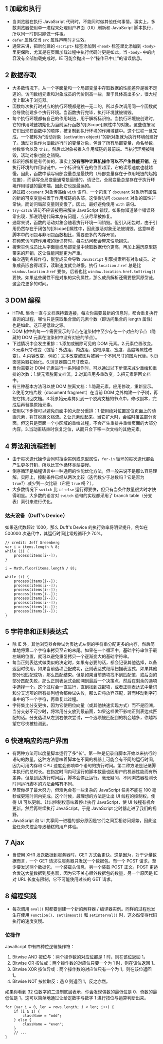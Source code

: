 ## 1 加载和执行

- 当浏览器在执行 JavaScript 代码时，不能同时做其他任何事情。事实上，多数浏览器使用单一进程来处理用户界面（UI）刷新和 JavaScript 脚本执行，所以同一时刻只能做一件事。
- `defer` 属性仅当 `src` 属性声明时才生效。
- 通常来讲，把新创建的 `<script>` 标签添加到 `<head>` 标签里比添加到 `<body>` 里更保险，尤其是在页面加载过程中执行代码时更是如此。当 `<body>` 中的内容没有全部加载完成时，IE 可能会抛出一个“操作已中止”的错误信息。

## 2 数据存取

- 大多数情况下，从一个字面量和一个局部变量中存取数据的性能差异是微不足道的。访问数组元素和对象成员的代价则高一些，至于具体高出多少，很大程度上取决于浏览器。
- 函数每次执行时对应的执行环境都是独一无二的，所以多次调用同一个函数就会导致创建多个执行环境。当函数执行完毕，执行环境就被销毁。
- 每个执行环境都有自己的作用域链，用于解析标识符。当执行环境被创建时，它的作用域链初始化为当前运行函数的[[Scope]]属性中的对象。这些值按照它们出现在函数中的顺序，被复制到执行环境的作用域链中。这个过程一旦完成，一个被称为“活动对象（activation object）”的新对象就为执行环境创建好了。活动对象作为函数运行时的变量对象，包含了所有局部变量，命名参数，参数集合以及 `this`。然后此对象被推入作用域链的最前端。当执行环境被销毁，活动对象也随之销毁。
- 标识符解析是有代价的，事实上**没有哪种计算机操作可以不产生性能开销**。在执行环境的作用域链中，一个标识符所在的位置越深，它的读写速度也就越慢。因此，函数中读写局部变量总是最快的（局部变量存在于作用域链的起始位置），而读写全局变量通常是最慢的。请记住，全局变量总是存在于执行环境作用域链的最末端，因此它也是最远的。
- 通过把 `document` 对象传递给 `with` 语句，一个包含了 `document` 对象所有属性的新的可变变量被置于作用域链的头部。这使得访问 `document` 对象的属性非常快，而访问局部变量则变慢了。因此，最好避免使用 `with` 语句。
- `try-catch` 语句不应该被用来解决 JavaScript 错误。如果你知道某个错误经常出现，那说明是代码本身有问题，应该尽早被修复。
- 通常来说，函数的活动对象会随着执行环境一同销毁。但引入闭包时，由于引用仍然存在于闭包的[[Scope]]属性中，因此激活对象无法被销毁。这意味着脚本中的闭包与非闭包函数相比，需要更多的内存开销。
- 在频繁访问跨作用域的标识符时，每次访问都会带来性能损失。
- 搜索实例成员比从字面量或局部变量中读取数据代价更高，再加上遍历原型链带来的开销，这让性能问题更为严重。
- 每次遇到点操作符，嵌套成员会导致 `JavaScript` 引擎搜索所有对象成员。对象成员嵌套得越深，读取速度就会越慢。执行 `location.href` 总是比 `window.location.href` 要快，后者也比 `window.location.href.toString()` 要快。如果这些属性不是对象的实例属性，那么成员解析还需要搜索原型链，这会花更多的时间。

## 3 DOM 编程

- HTML 集合一直与文档保持着连接，每次你需要最新的信息时，都会重复执行查询的过程，哪怕只是获取集合里的元素个数（即访问集合的 length 属性）也是如此。这正是低效之源。
- DOM 树中的每一个需要显示的节点在渲染树中至少存在一个对应的节点（隐藏的 DOM 元素在渲染树中没有对应的节点）。
- 下述情况中会发生重排：1.添加或删除可见的 DOM 元素。2.元素位置改变。3.元素尺寸改变（包括：外边距、内边距、边框厚度、宽度、高度等属性改变）。4.内容改变，例如：文本改变或图片被另一个不同尺寸的图片代替。5.页面渲染器初始化。6.浏览器窗口尺寸改变。
- 当你需要对 DOM 元素进行一系列操作时，可以通过以下步骤来减少重绘和重排的次数：1.使元素脱离文档流。2.对其应用多重改变。3.把元素带回文档中。
- 有三种基本方法可以使 DOM 脱离文档：1.隐藏元素，应用修改，重新显示。2.使用文档片段（document fragment）在当前 DOM 之外构建一个子树，再把它拷贝回文档。3.将原始元素拷贝到一个脱离文档的节点中，修改副本，完成后再替换原始元素。
- 使用以下步骤可以避免页面中的大部分重排：1.使用绝对位置定位页面上的动画元素，将其脱离文档流。2.让元素动起来。当它扩大时，会临时覆盖部分页面。但这只是页面一个小区域的重绘过程，不会产生重排并重绘页面的大部分内容。3.当动画结束时恢复定位，从而只会下移一次文档的其他元素。

## 4 算法和流程控制

- 由于每次迭代操作会同时搜索实例或原型属性，`for-in` 循环的每次迭代都会产生更多开销，所以比其他循环类型要慢。
- 倒序循环是编程语言中一种通用的性能优化方法，但一般来说不是那么容易理解。实际上，控制条件已经从两次比较（迭代数少于总数吗？它是否为 `true`?）减少到一次比较（它是 `true` 吗？）。
- 大多数情况下 `switch` 比 `if-else` 运行得要快，但只有当条件数量很大时才快得明显。大多数的语言对 `switch` 语句的实现都采用了 branch table（分支表）索引来进行优化。

### 达夫设备（Duff's Device）

如果迭代数超过 1000，那么 Duff's Device 的执行效率将明显提升。例如在 500000 次迭代中，其运行时间比常规循环少 70%。

```
// credit: Jeff Greenberg
var i = items.length % 8;
while (i) {
    process(items[i--]);
}

i = Math.floor(items.length / 8);

while (i) {
    process(items[i--]);
    process(items[i--]);
    process(items[i--]);
    process(items[i--]);
    process(items[i--]);
    process(items[i--]);
    process(items[i--]);
    process(items[i--]);
}
```

## 5 字符串和正则表达式

- 除 IE 外，其他浏览器会尝试为表达式左侧的字符串分配更多的内存，然后简单地将第二个字符串拷贝至它的末尾。如果在一个循环中，基础字符串位于最左端的位置，就可以避免重复拷贝一个逐渐变大的基础字符串。
- 每当正则表达式做类似的决定时，如果有必要的话，都会记录其他选择，以备返回时使用。如果当前选项匹配成功，正则表达式继续扫描表达式，如果其他部分也匹配成功，那么匹配结束。但是如果当前选项找不到匹配值，或后面的部分匹配失败，那么正则表达式会回溯到最后一个决策点，然后在剩余的选项中选择一个。这个过程会一直进行，直到找到匹配项，或者正则表达式中量词和分支选项的所有排列组合都尝试失败，那么它将放弃匹配，转而移动到字符串中的下一个字符，再重复此过程。
- 字符集比分支更快，因为它使用位向量（或其他快速实现方式）而不是回溯。当分支必不可少时，将常用分支放到最前面，如果这样做不影响正则表达式匹配的话。分支选项从左到右依次尝试，一个选项被匹配到的机会越多，你越希望它尽快被检测到。

## 6 快速响应的用户界面

- 有两种方法可以度量脚本运行了多“长”。第一种是记录自脚本开始以来执行的语句的数量。这种方法意味着脚本在不同的机器上可能会有不同的运行时间，因为可用内存和 CPU 速度会影响单个语句的执行时间。第二种方法是记录脚本执行的总时长。在指定时间内可运行的脚本数量也因用户的机器性能而有所差异，但是到达执行时间后，脚本会停止运行。毫无疑问，不同浏览器检测长时间运行脚本的方法会略有不同。
- 尽管你尽了最大努力，但难免会有一些复杂的 JavaScript 任务不能在 100 毫秒或更短时间内完成。这个时候，最理想的方法是让出 UI 线程的控制权，使得 UI 可以更新。让出控制权意味着停止执行 JavaScript，使 UI 线程有机会更新，然后再继续执行 JavaScript。于是 JavaScript 定时器走进了我们的视野。
- JavaScript 和 UI 共享同一进程的部分原因是它们之间互相访问频繁，因此这些任务失控会导致糟糕的用户体验。

## 7 Ajax

- 当使用 XHR 发送数据到服务器时，GET 方式会更快。这是因为，对于少量数据而言，一个 GET 请求往服务器只发送一个数据包。而一个 POST 请求，至少要发送两个数据包，一个装载头信息，另一个装载 POST 正文。POST 更适合发送大量数据到服务器，因为它不关心额外数据包的数量，另一个原因是 IE 对 URL 长度有限制，它不可能使用过长的 GET 请求。

## 8 编程实践

- 每次调用 `eval()` 时都要创建一个新的解释器 / 编译器实例。同样的过程也发生在使用 `Function()`、`setTimeout()` 和 `setInterval()` 时，这必然使得代码执行的速度变慢。

### 位操作

JavaScript 中有四种位逻辑操作符：

1. Bitwise AND 按位与：两个操作数的对应位都是 1 时，则在该位返回 1。
2. Bitwise OR 按位或：两个操作数的对应位只要一个为 1 时，则在该位返回 1。
3. Bitwise XOR 按位异或：两个操作数的对应位只有一个为 1，则在该位返回 1。
4. Bitwise NOT 按位取反：遇 0 则返回 1，反之亦然。

如果你看到 32 位数字的二进制底层表示，你会发现偶数的最低位是 0，奇数的最低位是 1。这可以简单地通过让给定数字与数字 1 进行按位与运算判断出来。

```
for (var i = 0, len = rows.length; i < len; i++) {
    if (i & 1) {
        className = "odd";
    } else {
        className = "even";
    }
    // ...
}
```